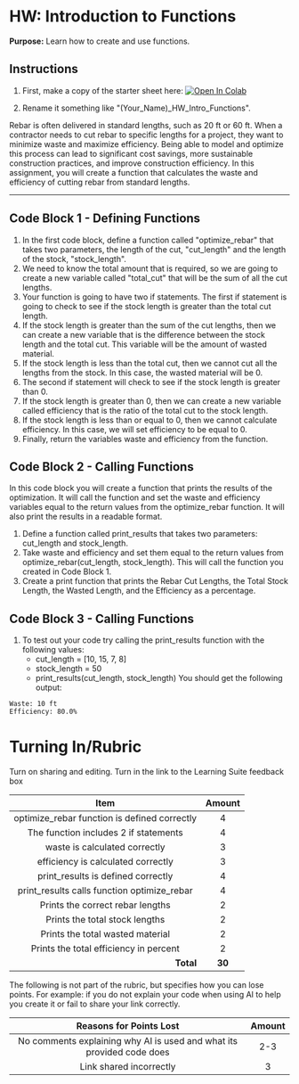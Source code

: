 #  HW: Introduction to Functions

**Purpose:** Learn how to create and use functions.

## Instructions

1. First, make a copy of the starter sheet here: <a href="https://colab.research.google.com/github/byu-cce270/content/blob/main/docs/unit2/04_intro_functions/(Starter_Workbook)_HW_Intro_Functions.ipynb" target="_blank"><img src="https://colab.research.google.com/assets/colab-badge.svg" alt="Open In Colab"/></a>

2. Rename it something like "(Your_Name)_HW_Intro_Functions".

Rebar is often delivered in standard lengths, such as 20 ft or 60 ft. When a contractor needs to cut rebar to 
specific lengths for a project, they want to minimize waste and maximize efficiency. Being able to model and 
optimize this process can lead to significant cost savings, more sustainable construction practices, and improve 
construction efficiency. In this assignment, you will create a function that calculates the waste and efficiency of 
cutting rebar from standard lengths.



---

## Code Block 1 - Defining Functions

1. In the first code block, define a function called "optimize_rebar" that takes two parameters, the length of the 
   cut, "cut_length" and the length of the stock, "stock_length".
2. We need to know the total amount that is required, so we are going to create a new variable called 
   "total_cut" that 
   will be the sum of all the 
   cut lengths.
3. Your function is going 
   to have two if statements. The first if statement is going to check to see if the stock length is greater than 
   the total cut length.
4. If the stock length is greater than the sum of the cut lengths, then we can create a new variable that is the 
   difference between the stock length and the total cut. This variable will be the amount of wasted material.
5. If the stock length is less than the total cut, then we cannot cut all the lengths from the stock. In this case, 
   the wasted material will be 0.
6. The second if statement will check to see if the stock length is greater than 0. 
7. If the stock length is greater than 0, then we can create a new variable called efficiency that is the ratio of 
   the total cut to the stock length.
8. If the stock length is less than or equal to 0, then we cannot calculate efficiency. In this case, we will set 
   efficiency to be equal to 0.
9. Finally, return the variables waste and efficiency from the function.

## Code Block 2 - Calling Functions
In this code block you will create a function that prints the results of the optimization. It will call the function 
and set the waste and efficiency variables equal to the return values from the optimize_rebar function. It will also 
print the results in a readable format.

1. Define a function called print_results that takes two parameters: cut_length and stock_length.
2. Take waste and efficiency and set them equal to the return values from optimize_rebar(cut_length, stock_length). 
   This will call the function you created in Code Block 1.
3. Create a print function that prints the Rebar Cut Lengths, the Total Stock Length, the Wasted Length, and the 
   Efficiency as a percentage.

## Code Block 3 - Calling Functions
1. To test out your code try calling the print_results function with the following values:
   - cut_length = [10, 15, 7, 8]
   - stock_length = 50
   - print_results(cut_length, stock_length)
You should get the following output:
```
Waste: 10 ft
Efficiency: 80.0%
```
# Turning In/Rubric

Turn on sharing and editing. Turn in the link to the Learning Suite feedback box

|                    **Item**                    | **Amount** |  
|:----------------------------------------------:|:----------:|
|  optimize_rebar function is defined correctly  |     4      |
|     The function includes 2 if statements      |     4      |
|         waste is calculated correctly          |     3      |
|       efficiency is calculated correctly       |     3      |
|       print_results is defined correctly       |     4      |
|  print_results calls function optimize_rebar   |     4      |
|        Prints the correct rebar lengths        |     2      |
|         Prints the total stock lengths         |     2      |
|        Prints the total wasted material        |     2      |
|     Prints the total efficiency in percent     |     2      |
| <div style="text-align: right">**Total**</div> |   **30**   |

The following is not part of the rubric, but specifies how you can lose points. For example: if you do not explain your code when using AI to help you create it or fail to share your link correctly.

|                      **Reasons for Points Lost**                         | **Amount** |  
|:------------------------------------------------------------------------:|:----------:|
|  No comments explaining why AI is used and what its provided code does   |     2-3    |
|                       Link shared incorrectly                            |      3     |
